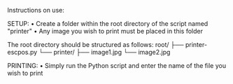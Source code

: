 Instructions on use:

SETUP:
• Create a folder within the root directory of the script named "printer"
• Any image you wish to print must be placed in this folder

The root directory should be structured as follows:
root/
   ├── printer-escpos.py
   └── printer/
          ├── image1.jpg
          └── image2.jpg

PRINTING:
• Simply run the Python script and enter the name of the file you wish to print
